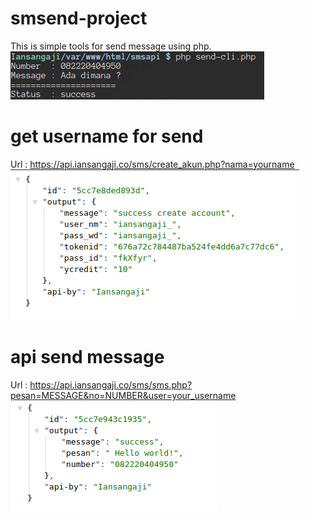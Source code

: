 # smsend-project
This is simple tools for send message using php.<br/>
<img src="Selection_139.png">
# get username for send
Url : https://api.iansangaji.co/sms/create_akun.php?nama=yourname
<img src="Selection_138.png">
# api send message
Url : https://api.iansangaji.co/sms/sms.php?pesan=MESSAGE&no=NUMBER&user=your_username
<img src="Selection_140.png">
